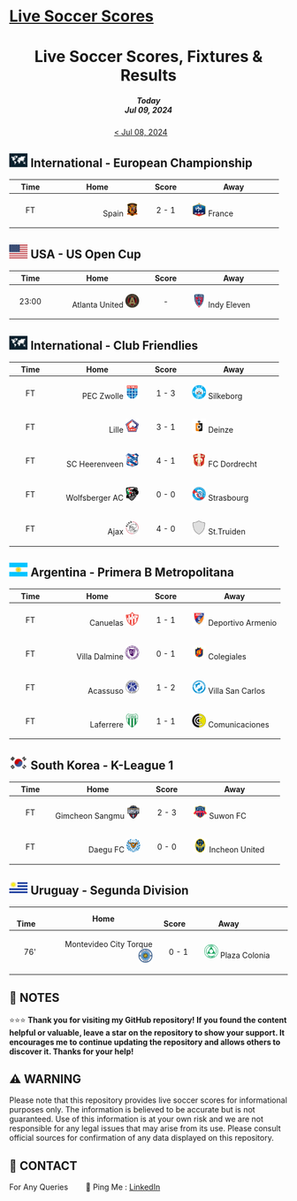[Live Soccer Scores](https://github.com/ErcinDedeoglu/LiveSoccerScores)
==========

<h1 align="center">Live Soccer Scores, Fixtures & Results</h1>
<h5 align="center">Today<br/>Jul 09, 2024</h5>

<div align="center">

[&lt; Jul 08, 2024](</archive/2024/07/2024-07-08.md>)&emsp;&emsp;

</div>

## <img src="/static/logos/International-European Championship.png" height="25px"> International - European Championship

<div align="center">

&emsp;Time&emsp; | &emsp;&emsp;&emsp;&emsp;Home&emsp;&emsp;&emsp;&emsp; | &emsp;Score&emsp; | &emsp;&emsp;&emsp;&emsp;Away&emsp;&emsp;&emsp;&emsp; |
| ------------ | ------------ | ------------ | ------------ |
| <p align="center">FT</p> | <p align="right">Spain <img src="/static/logos/Spain.png" height="25px"></p> | <p align="center">2 - 1</p> | <p align="left"><img src="/static/logos/France.png" height="25px"> France</p> |
</div>


## <img src="/static/logos/USA-US Open Cup.png" height="25px"> USA - US Open Cup

<div align="center">

&emsp;Time&emsp; | &emsp;&emsp;&emsp;&emsp;Home&emsp;&emsp;&emsp;&emsp; | &emsp;Score&emsp; | &emsp;&emsp;&emsp;&emsp;Away&emsp;&emsp;&emsp;&emsp; |
| ------------ | ------------ | ------------ | ------------ |
| <p align="center">23:00</p> | <p align="right">Atlanta United <img src="/static/logos/Atlanta United.png" height="25px"></p> | <p align="center">-</p> | <p align="left"><img src="/static/logos/Indy Eleven.png" height="25px"> Indy Eleven</p> |
</div>


## <img src="/static/logos/International-Club Friendlies.png" height="25px"> International - Club Friendlies

<div align="center">

&emsp;Time&emsp; | &emsp;&emsp;&emsp;&emsp;Home&emsp;&emsp;&emsp;&emsp; | &emsp;Score&emsp; | &emsp;&emsp;&emsp;&emsp;Away&emsp;&emsp;&emsp;&emsp; |
| ------------ | ------------ | ------------ | ------------ |
| <p align="center">FT</p> | <p align="right">PEC Zwolle <img src="/static/logos/PEC Zwolle.png" height="25px"></p> | <p align="center">1 - 3</p> | <p align="left"><img src="/static/logos/Silkeborg.png" height="25px"> Silkeborg</p> |
| <p align="center">FT</p> | <p align="right">Lille <img src="/static/logos/Lille.png" height="25px"></p> | <p align="center">3 - 1</p> | <p align="left"><img src="/static/logos/Deinze.png" height="25px"> Deinze</p> |
| <p align="center">FT</p> | <p align="right">SC Heerenveen <img src="/static/logos/SC Heerenveen.png" height="25px"></p> | <p align="center">4 - 1</p> | <p align="left"><img src="/static/logos/FC Dordrecht.png" height="25px"> FC Dordrecht</p> |
| <p align="center">FT</p> | <p align="right">Wolfsberger AC <img src="/static/logos/Wolfsberger AC.png" height="25px"></p> | <p align="center">0 - 0</p> | <p align="left"><img src="/static/logos/Strasbourg.png" height="25px"> Strasbourg</p> |
| <p align="center">FT</p> | <p align="right">Ajax <img src="/static/logos/Ajax.png" height="25px"></p> | <p align="center">4 - 0</p> | <p align="left"><img src="/static/logos/St.Truiden.png" height="25px"> St.Truiden</p> |
</div>


## <img src="/static/logos/Argentina-Primera B Metropolitana.png" height="25px"> Argentina - Primera B Metropolitana

<div align="center">

&emsp;Time&emsp; | &emsp;&emsp;&emsp;&emsp;Home&emsp;&emsp;&emsp;&emsp; | &emsp;Score&emsp; | &emsp;&emsp;&emsp;&emsp;Away&emsp;&emsp;&emsp;&emsp; |
| ------------ | ------------ | ------------ | ------------ |
| <p align="center">FT</p> | <p align="right">Canuelas <img src="/static/logos/Canuelas.png" height="25px"></p> | <p align="center">1 - 1</p> | <p align="left"><img src="/static/logos/Deportivo Armenio.png" height="25px"> Deportivo Armenio</p> |
| <p align="center">FT</p> | <p align="right">Villa Dalmine <img src="/static/logos/Villa Dalmine.png" height="25px"></p> | <p align="center">0 - 1</p> | <p align="left"><img src="/static/logos/Colegiales.png" height="25px"> Colegiales</p> |
| <p align="center">FT</p> | <p align="right">Acassuso <img src="/static/logos/Acassuso.png" height="25px"></p> | <p align="center">1 - 2</p> | <p align="left"><img src="/static/logos/Villa San Carlos.png" height="25px"> Villa San Carlos</p> |
| <p align="center">FT</p> | <p align="right">Laferrere <img src="/static/logos/Laferrere.png" height="25px"></p> | <p align="center">1 - 1</p> | <p align="left"><img src="/static/logos/Comunicaciones.png" height="25px"> Comunicaciones</p> |
</div>


## <img src="/static/logos/South Korea-K-League 1.png" height="25px"> South Korea - K-League 1

<div align="center">

&emsp;Time&emsp; | &emsp;&emsp;&emsp;&emsp;Home&emsp;&emsp;&emsp;&emsp; | &emsp;Score&emsp; | &emsp;&emsp;&emsp;&emsp;Away&emsp;&emsp;&emsp;&emsp; |
| ------------ | ------------ | ------------ | ------------ |
| <p align="center">FT</p> | <p align="right">Gimcheon Sangmu <img src="/static/logos/Gimcheon Sangmu.png" height="25px"></p> | <p align="center">2 - 3</p> | <p align="left"><img src="/static/logos/Suwon FC.png" height="25px"> Suwon FC</p> |
| <p align="center">FT</p> | <p align="right">Daegu FC <img src="/static/logos/Daegu FC.png" height="25px"></p> | <p align="center">0 - 0</p> | <p align="left"><img src="/static/logos/Incheon United.png" height="25px"> Incheon United</p> |
</div>


## <img src="/static/logos/Uruguay-Segunda Division.png" height="25px"> Uruguay - Segunda Division

<div align="center">

&emsp;Time&emsp; | &emsp;&emsp;&emsp;&emsp;Home&emsp;&emsp;&emsp;&emsp; | &emsp;Score&emsp; | &emsp;&emsp;&emsp;&emsp;Away&emsp;&emsp;&emsp;&emsp; |
| ------------ | ------------ | ------------ | ------------ |
| <p align="center">76'</p> | <p align="right">Montevideo City Torque <img src="/static/logos/Montevideo City Torque.png" height="25px"></p> | <p align="center">0 - 1</p> | <p align="left"><img src="/static/logos/Plaza Colonia.png" height="25px"> Plaza Colonia</p> |
</div>





## 📝 NOTES

⭐⭐⭐ **Thank you for visiting my GitHub repository! If you found the content helpful or valuable, leave a star on the repository to show your support. It encourages me to continue updating the repository and allows others to discover it. Thanks for your help!**


## ⚠️ WARNING

Please note that this repository provides live soccer scores for informational purposes only. The information is believed to be accurate but is not guaranteed. Use of this information is at your own risk and we are not responsible for any legal issues that may arise from its use. Please consult official sources for confirmation of any data displayed on this repository.


## 📨 CONTACT

For Any Queries
&emsp;&emsp;🏓 Ping Me : [LinkedIn](https://www.linkedin.com/in/ercindedeoglu/)
